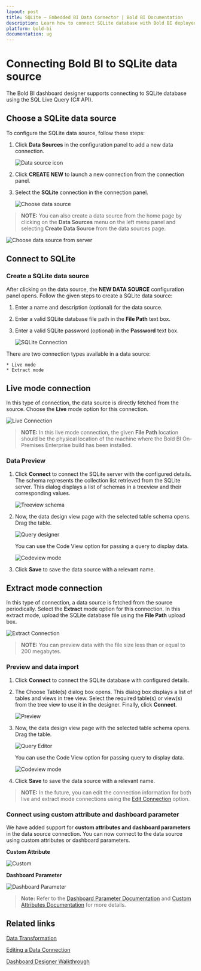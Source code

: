 ```yaml
---
layout: post
title: SQLite – Embedded BI Data Connector | Bold BI Documentation
description: Learn how to connect SQLite database with Bold BI deployed in your server and create data source for dashboard preparation.
platform: bold-bi
documentation: ug
---
```

 
# Connecting Bold BI to SQLite data source
The Bold BI dashboard designer supports connecting to SQLite database using the SQL Live Query (C# API).

## Choose a SQLite data source
To configure the SQLite data source, follow these steps: 
1. Click **Data Sources** in the configuration panel to add a new data connection.

   ![Data source icon](/static/assets/working-with-datasource/data-connectors/images/common/DataSourcesIcon.png)

2. Click **CREATE NEW** to launch a new connection from the connection panel.
3. Select the **SQLite** connection in the connection panel.

   ![Choose data source](/static/assets/working-with-datasource/data-connectors/images/Sqlite/ChooseDS.png)

> **NOTE:**  You can also create a data source from the home page by clicking on the **Data Sources** menu on the left menu panel and selecting **Create Data Source** from the data sources page.

   ![Choose data source from server](/static/assets/working-with-datasource/data-connectors/images/Sqlite/ChooseDS_server.png)

## Connect to SQLite
### Create a SQLite data source
After clicking on the data source, the **NEW DATA SOURCE** configuration panel opens. Follow the given steps to create a SQLite data source: 
1. Enter a name and description (optional) for the data source. 
2. Enter a valid SQLite database file path in the **File Path** text box. 
3. Enter a valid SQLite password (optional) in the **Password** text box.

   ![SQLite Connection](/static/assets/working-with-datasource/data-connectors/images/Sqlite/Sqlite_Connection.png)

There are two connection types available in a data source:

	* Live mode
	* Extract mode

## Live mode connection

In this type of connection, the data source is directly fetched from the source. Choose the **Live** mode option for this connection.

![Live Connection](/static/assets/working-with-datasource/data-connectors/images/Sqlite/Sqlite_Live_Connection.png)

> **NOTE:**  In this live mode connection, the given **File Path** location should be the physical location of the machine where the Bold BI On-Premises Enterprise build has been installed.

### Data Preview
1. Click **Connect** to connect the SQLite server with the configured details. 
The schema represents the collection list retrieved from the SQLite server. This dialog displays a list of schemas in a treeview and their corresponding values.

   ![Treeview schema](/static/assets/working-with-datasource/data-connectors/images/Sqlite/Treeview_schema.png)

2. Now, the data design view page with the selected table schema opens. Drag the table.

   ![Query designer](/static/assets/working-with-datasource/data-connectors/images/Sqlite/QueryEditor_sql.png)

    You can use the Code View option for passing a query to display data.

   ![Codeview mode](/static/assets/working-with-datasource/data-connectors/images/Sqlite/CodeViewMode.png)

3. Click **Save** to save the data source with a relevant name.

## Extract mode connection 

In this type of connection, a data source is fetched from the source periodically. Select the **Extract** mode option for this connection. In this extract mode, upload the SQLite database file using the **File Path** upload box.

![Extract Connection](/static/assets/working-with-datasource/data-connectors/images/Sqlite/Sqlite_Extract_Connection.png)

> **NOTE:**  You can preview data with the file size less than or equal to 200 megabytes.

### Preview and data import
1. Click **Connect** to connect the SQLite database with configured details.
2. The Choose Table(s) dialog box opens. This dialog box displays a list of tables and views in tree view. Select the required table(s) or view(s) from the tree view to use it in the designer. Finally, click **Connect**.

   ![Preview](/static/assets/working-with-datasource/data-connectors/images/Sqlite/Preview_Extract.png)

3. Now, the data design view page with the selected table schema opens. Drag the table.

   ![Query Editor](/static/assets/working-with-datasource/data-connectors/images/Sqlite/QueryEditor_Extract.png)
    
    You can use the Code View option for passing query to display data.

   ![Codeview mode](/static/assets/working-with-datasource/data-connectors/images/Sqlite/CodeViewMode_Extract.png)

4. Click **Save** to save the data source with a relevant name.

> **NOTE:**  In the future, you can edit the connection information for both live and extract mode connections using the [Edit Connection](/working-with-data-sources/editing-a-data-connection/) option.

### Connect using custom attribute and dashboard parameter

We have added support for **custom attributes and dashboard parameters** in the data source connection. You can now connect to the data source using custom attributes or dashboard parameters.

**Custom Attribute**

![Custom](/static/assets/working-with-datasource/data-connectors/images/Sqlite/SqlliteCustom.png)

**Dashboard Parameter**

![Dashboard Parameter](/static/assets/working-with-datasource/data-connectors/images/Sqlite/Dashboardparameter.png)

>**Note:** Refer to the [Dashboard Parameter Documentation](https://help.boldbi.com/working-with-data-sources/dashboard-parameter/) and [Custom Attributes Documentation](https://help.boldbi.com/working-with-data-sources/configuring-custom-attribute/) for more details.

## Related links
[Data Transformation](/working-with-data-sources/data-modeling/joining-table/)

[Editing a Data Connection](/working-with-data-sources/editing-a-data-connection/)   

[Dashboard Designer Walkthrough](/getting-started/creating-dashboard/)